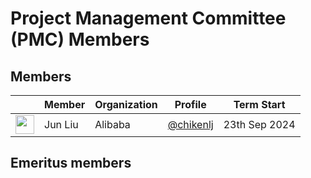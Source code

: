 # Project Management Committee (PMC) Members

## Members
| &nbsp;                                                         | Member           | Organization  | Profile                                              | Term Start |
| -------------------------------------------------------------- | ---------------- | ------------  | ---------------------------------------------------- | ---------- |
| <img width="30px" src="https://github.com/chickenlj.png">      | Jun Liu  	    | Alibaba       | [@chikenlj](https://github.com/chickenlj)              | 23th Sep 2024  |

## Emeritus members

